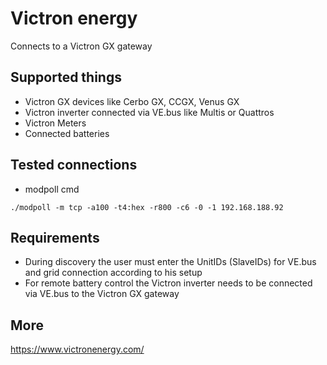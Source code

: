 # Victron energy

Connects to a Victron GX gateway

## Supported things

* Victron GX devices like Cerbo GX, CCGX, Venus GX
* Victron inverter connected via VE.bus like Multis or Quattros 
* Victron Meters
* Connected batteries

## Tested connections
* modpoll cmd
```
./modpoll -m tcp -a100 -t4:hex -r800 -c6 -0 -1 192.168.188.92
```

## Requirements

* During discovery the user must enter the UnitIDs (SlaveIDs) for VE.bus and grid connection according to his setup
* For remote battery control the Victron inverter needs to be connected via VE.bus to the Victron GX gateway


## More

https://www.victronenergy.com/

